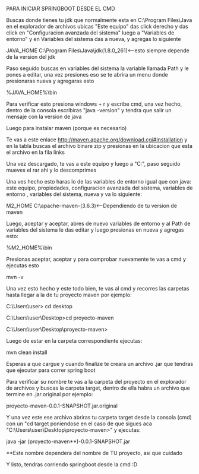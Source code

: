 

PARA INICIAR SPRINGBOOT DESDE EL CMD

Buscas donde tienes tu jdk que normalmente esta en C:\Program Files\Java en el explorador de archivos ubicas "Este equipo" das click derecho y das click en "Configuracion avanzada del sistema" luego a "Variables de entorno" y en Variables del sistema das a nueva, y agregas lo siguiente

JAVA_HOME
C:\Program Files\Java\jdk(1.8.0_261)<--esto siempre depende de la version del jdk

Paso seguido buscas en variables del sistema la variable llamada Path y le pones a editar, una vez presiones eso se te abrira un menu donde presionaras nueva y agregaras esto

%JAVA_HOME%\bin

Para verificar esto presiona windows + r y escribe cmd, una vez hecho, dentro de la consola escribiras "java -version" y tendra que salir un mensaje con la version de java

Luego para instalar maven (porque es necesario)

Te vas a este enlace
 http://maven.apache.org/download.cgi#Installation
 y en la tabla buscas el archivo binare zip y presionas en la ubicacion que esta el archivo en la fila links

Una vez descargado, te vas a este equipo y luego a "C:", paso seguido mueves el rar ahi y lo descomprimes

Una ves hecho esto haras lo de las variables de entorno igual que con java: este equipo, propiedades, configuracion avanzada del sistema, variables de entorno , variables del sistema, nueva y va lo siguiente:

M2_HOME 
C:\apache-maven-(3.6.3)<--Dependiendo de tu version de maven

Luego, aceptar y aceptar, abres de nuevo variables de entorno y al Path de variables del sistema le das editar y luego presionas en nueva y agregas esto:

%M2_HOME%\bin

Presionas aceptar, aceptar y para comprobar nuevamente te vas a cmd y ejecutas esto 

mvn -v

Una vez esto hecho y este todo bien, te vas al cmd y recorres las carpetas hasta llegar a la de tu proyecto maven por ejemplo: 

C:\Users\user> cd desktop 

C:\Users\user\Desktop>cd proyecto-maven 

C:\Users\user\Desktop\proyecto-maven>

Luego de estar en la carpeta correspondiente ejecutas:

mvn clean install

Esperas a que cargue y cuando finalize te creara un archivo .jar que tendras que ejecutar para correr spring boot

Para verificar su nombre te vas a la carpeta del proyecto en el explorador de archivos y buscas la carpeta target, dentro de ella habra un archivo que termine en .jar.original por ejemplo:

proyecto-maven-0.0.1-SNAPSHOT.jar.original

Y una vez este ese archivo abriras tu carpeta target desde la consola (cmd) con un "cd target poniendose en el caso de que sigues aca "C:\Users\user\Desktop\proyecto-maven>" y ejecutas:

java -jar (proyecto-maven**)-0.0.1-SNAPSHOT.jar

**Este nombre dependera del nombre de TU proyecto, asi que cuidado

Y listo, tendras corriendo springboot desde la cmd :D
